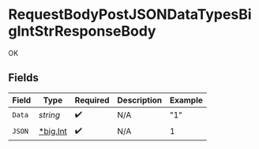 # RequestBodyPostJSONDataTypesBigIntStrResponseBody

OK


## Fields

| Field                                       | Type                                        | Required                                    | Description                                 | Example                                     |
| ------------------------------------------- | ------------------------------------------- | ------------------------------------------- | ------------------------------------------- | ------------------------------------------- |
| `Data`                                      | *string*                                    | :heavy_check_mark:                          | N/A                                         | "1"                                         |
| `JSON`                                      | [*big.Int](https://pkg.go.dev/math/big#Int) | :heavy_check_mark:                          | N/A                                         | 1                                           |